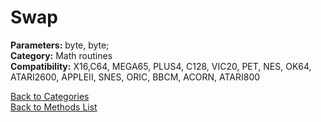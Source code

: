 # Swap

**Parameters:** byte, byte;  
**Category:** Math routines  
**Compatibility:** X16,C64, MEGA65, PLUS4, C128, VIC20, PET,  NES, OK64, ATARI2600, APPLEII, SNES, ORIC, BBCM, ACORN, ATARI800  


[Back to Categories](../categories/math_routines.md)  
[Back to Methods List](../../SUMMARY.md)
